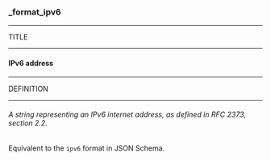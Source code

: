 ### _format_ipv6



------
TITLE

------

#### IPv6 address



------
DEFINITION

------

###### A *string* representing an *IPv6* internet *address*, as defined in RFC 2373, section 2.2.

Equivalent to the `ipv6` format in JSON Schema.